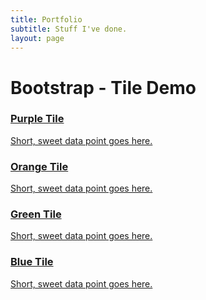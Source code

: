 ```yaml
---
title: Portfolio
subtitle: Stuff I've done.
layout: page
---
```

<div class="container">
  <div class="row">
    <div class="col-md-12">
      <h1>
        <strong>Bootstrap - Tile Demo</strong>
      </h1>
    </div>
  </div>
  <div class="row">
    <div class="col-sm-4">
        <a href="http://www.ubh.com">
          <h3 class="title">Purple Tile</h3>
          <p>Short, sweet data point goes here.</p>
        </a>
    </div>
    <div class="col-sm-4">
        <a href="http://www.ubh.com">
          <h3 class="title">Orange Tile</h3>
          <p>Short, sweet data point goes here.</p>
        </a>
    </div>
  </div>
  <div class="row">
    <div class="col-sm-4">
        <a href="http://www.ubh.com">
          <h3 class="title">Green Tile</h3>
          <p>Short, sweet data point goes here.</p>
        </a>
    </div>
    <div class="col-sm-4">
        <a href="http://www.ubh.com">
          <h3 class="title">Blue Tile</h3>
          <p>Short, sweet data point goes here.</p>
        </a>
    </div>
  </div>
</div>

